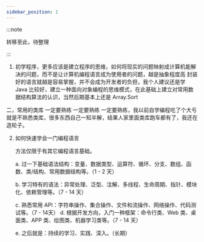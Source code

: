 ```yaml
---
sidebar_position: 1
---
```


:::note

转移至此，待整理

::: 


1. 初学程序，更多应该是建立程序的思维，如何将现实的问题映射成计算机能解决的问题，而不是让计算机编程语言成为使用者的问题，越是抽象程度高 封装好的语言就越是容易掌握，并不会成为开发者的负担，我个人建议还是学 Java 比较好，建立一种面向对象编程的思维模式，在此基础上建立对常用数据结构算法的认识，当然后期基本上还是 Array.Sort

二，常用的类库 一定要熟练 一定要熟练 一定要熟练，我以前自学编程吃了个大亏就是不熟悉类库，很多东西自己一知半解，结果人家里面类库跑车都有了，我还在造轮子。

2. 如何快速学会一门编程语言
   
    方法仅限于有其它编程语言基础。

    a. 过一下基础语法结构：变量、数据类型、运算符、循环、分支、数组、函数、类/结构、常用数据结构等。（1 - 2 天）

    b. 学习特有的语法：异常处理、泛型、注解、多线程、生命周期、指针、模块化、依赖管理等。（7 - 14 天）

    c. 熟悉常用 API：字符串操作、集合操作、文件和流操作、网络操作、代码测试等。（7 - 14天）
    d. 根据开发方向，入门一种框架：命令行类、Web 类、桌面类、APP 类、绘图类、机器学习类等。（7 - 14 天）

    e. 之后就是：持续的学习、实践、深入。（长期）


